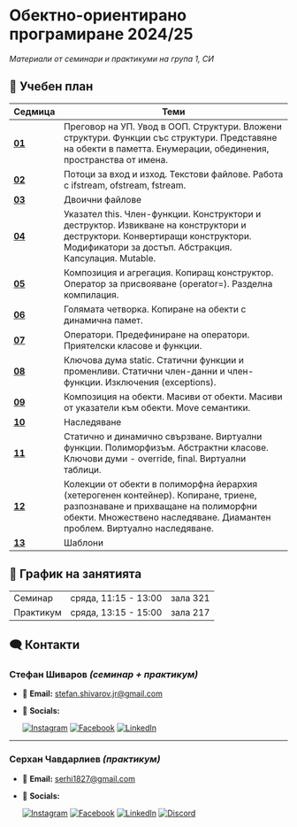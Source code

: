 # Обектно-ориентирано програмиране 2024/25

_Материали от семинари и практикуми на група 1, СИ_

## 📖 Учебен план

| Седмица                                                                                                 | Теми                                                                                                                                                                                                   |
| ------------------------------------------------------------------------------------------------------- | ------------------------------------------------------------------------------------------------------------------------------------------------------------------------------------------------------ |
| **[01](https://github.com/StefanShivarov/object-oriented-programming-fmi-2024-25/tree/main/Week%2001)** | Преговор на УП. Увод в ООП. Структури. Вложени структури. Функции със структури. Представяне на обекти в паметта. Енумерации, обединения, пространства от имена.                                       |
| **[02](https://github.com/StefanShivarov/object-oriented-programming-fmi-2024-25/tree/main/Week%2002)** | Потоци за вход и изход. Текстови файлове. Работа с ifstream, ofstream, fstream.                                                                                                                        |
| **[03](https://github.com/StefanShivarov/object-oriented-programming-fmi-2024-25/tree/main/Week%2002)** | Двоични файлове                                                                                                                                                                                        |
| **[04](https://github.com/StefanShivarov/object-oriented-programming-fmi-2024-25/tree/main/Week%2004)** | Указател this. Член-функции. Конструктори и деструктор. Извикване на конструктори и деструктори. Конвертиращи конструктори. Модификатори за достъп. Абстракция. Капсулация. Mutable.                   |
| **[05](https://github.com/StefanShivarov/object-oriented-programming-fmi-2024-25/tree/main/Week%2005)** | Композиция и агрегация. Копиращ конструктор. Оператор за присвояване (operator=). Разделна компилация.                                                                                                 |
| **[06](https://github.com/StefanShivarov/object-oriented-programming-fmi-2024-25/tree/main/Week%2006)** | Голямата четворка. Копиране на обекти с динамична памет.                                                                                                                                               |
| **[07](https://github.com/StefanShivarov/object-oriented-programming-fmi-2024-25/tree/main/Week%2007)** | Оператори. Предефиниране на оператори. Приятелски класове и функции.                                                                                                                                   |
| **[08](https://github.com/StefanShivarov/object-oriented-programming-fmi-2024-25/tree/main/Week%2008)** | Ключова дума static. Статични функции и променливи. Статични член-данни и член-функции. Изключения (exceptions).                                                                                       |
| **[09](https://github.com/StefanShivarov/object-oriented-programming-fmi-2024-25/tree/main/Week%2009)** | Композиция на обекти. Масиви от обекти. Масиви от указатели към обекти. Move семантики.                                                                                                                |
| **[10](https://github.com/StefanShivarov/object-oriented-programming-fmi-2024-25/tree/main/Week%2010)** | Наследяване                                                                                                                                                                                            |
| **[11](https://github.com/StefanShivarov/object-oriented-programming-fmi-2024-25/tree/main/Week%2011)** | Статично и динамично свързване. Виртуални функции. Полиморфизъм. Абстрактни класове. Ключови думи - override, final. Виртуални таблици.                                                                |
| **[12](https://github.com/StefanShivarov/object-oriented-programming-fmi-2024-25/tree/main/Week%2012)** | Колекции от обекти в полиморфна йерархия (хетерогенен контейнер). Копиране, триене, разпознаване и прихващане на полиморфни обекти. Множествено наследяване. Диамантен проблем. Виртуално наследяване. |
| **[13](https://github.com/StefanShivarov/object-oriented-programming-fmi-2024-25/tree/main/Week%2013)** | Шаблони                                                                                                                                                                                                |

## 📅 График на занятията

<table>
    <tbody>
        <tr>
            <td>Семинар</td>
            <td>сряда, 11:15 - 13:00</td>
            <td>зала 321</td>
        </tr>
        <tr>
            <td rowspan="2">Практикум</td>
            <td rowspan="2">сряда, 13:15 - 15:00</td>
            <td>зала 217</td>
        </tr>
    </tbody>
</table>

## 🗨️ Контакти

### Стефан Шиваров _(семинар + практикум)_

- 📧 **Email:** stefan.shivarov.jr@gmail.com
- 🔗 **Socials:**

  [![Instagram](https://img.shields.io/badge/iamstefanshivarovjr-DD2A7B?style=for-the-badge&logo=instagram&logoColor=FEDA77)](https://www.instagram.com/iamstefanshivarovjr/)
  [![Facebook](https://img.shields.io/badge/stefan%20shivarov-1877f2?style=for-the-badge&logo=facebook&logoColor=WHITE)](https://www.facebook.com/stefanshivarovjr/)
  [![LinkedIn](https://img.shields.io/badge/linkedin-0077b5?style=for-the-badge&logo=linkedin&logoColor=WHITE)](https://www.linkedin.com/in/stefanshivarov/)

---

### Серхан Чавдарлиев _(практикум)_

- 📧 **Email:** serhi1827@gmail.com

- 🔗 **Socials:**

  [![Instagram](https://img.shields.io/badge/serhan_cavdarliev-DD2A7B?style=for-the-badge&logo=instagram&logoColor=FEDA77)](https://www.instagram.com/serhan_cavdarliev/)
  [![Facebook](https://img.shields.io/badge/Serhan%20Chavdarliev-1877f2?style=for-the-badge&logo=facebook&logoColor=WHITE)](https://www.facebook.com/serhan.cavdarliev)
  [![LinkedIn](https://img.shields.io/badge/LinkedIn-0077b5?style=for-the-badge&logo=linkedin&logoColor=WHITE)](https://www.linkedin.com/in/serhan-chavdarliev-055a97211/)
  [![Discord](https://img.shields.io/badge/uchihadari-7289da?style=for-the-badge&logo=discord&logoColor=white)]()
